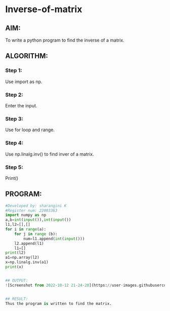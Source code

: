 # Inverse-of-matrix

## AIM:
To write a python program to find the inverse of a matrix.

## ALGORITHM:
### Step 1:
Use import as np.
### Step 2:
Enter the input.
### Step 3:
Use for loop and range.
### Step 4:
Use np.linalg.inv() to find inver of a matrix.
### Step 5:
Print()

## PROGRAM:
```python
#Developed by: sharangini K
#Register num: 22003363
import numpy as np
a,b=int(input()),int(input())
l1,l2=[],[]
for i in range(a):
    for j in range (b):
        num=l1.append(int(input()))
    l2.append(l1)
    l1=[]
print(l2)
a1=np.array(l2)
x=np.linalg.inv(a1)
print(x)


## OUTPUT:
![Screenshot from 2022-10-12 21-24-20](https://user-images.githubusercontent.com/113497104/195491989-50f1b842-3493-47b0-8084-2dc417eb9e5d.png)


## RESULT:
Thus the program is written to find the matrix.
